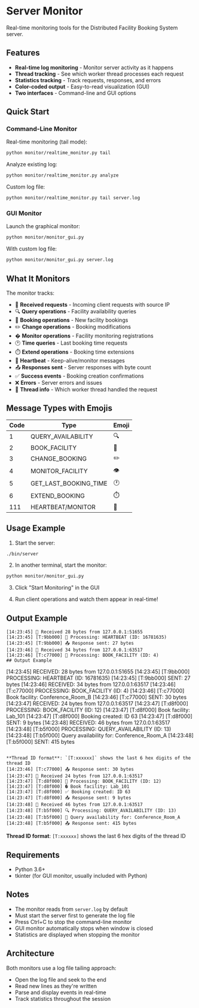 # Server Monitor

Real-time monitoring tools for the Distributed Facility Booking System server.

## Features

- **Real-time log monitoring** - Monitor server activity as it happens
- **Thread tracking** - See which worker thread processes each request
- **Statistics tracking** - Track requests, responses, and errors
- **Color-coded output** - Easy-to-read visualization (GUI)
- **Two interfaces** - Command-line and GUI options

## Quick Start

### Command-Line Monitor

Real-time monitoring (tail mode):
```bash
python monitor/realtime_monitor.py tail
```

Analyze existing log:
```bash
python monitor/realtime_monitor.py analyze
```

Custom log file:
```bash
python monitor/realtime_monitor.py tail server.log
```

### GUI Monitor

Launch the graphical monitor:
```bash
python monitor/monitor_gui.py
```

With custom log file:
```bash
python monitor/monitor_gui.py server.log
```

## What It Monitors

The monitor tracks:
- 📨 **Received requests** - Incoming client requests with source IP
- 🔍 **Query operations** - Facility availability queries
- 📝 **Booking operations** - New facility bookings
- ✏️ **Change operations** - Booking modifications
- �️ **Monitor operations** - Facility monitoring registrations
- 🕐 **Time queries** - Last booking time requests
- ⏱️ **Extend operations** - Booking time extensions
- 💓 **Heartbeat** - Keep-alive/monitor messages
- 📤 **Responses sent** - Server responses with byte count
- ✅ **Success events** - Booking creation confirmations
- ❌ **Errors** - Server errors and issues
- 🧵 **Thread info** - Which worker thread handled the request

## Message Types with Emojis

| Code | Type | Emoji |
|------|------|-------|
| 1 | QUERY_AVAILABILITY | 🔍 |
| 2 | BOOK_FACILITY | 📝 |
| 3 | CHANGE_BOOKING | ✏️ |
| 4 | MONITOR_FACILITY | 👁️ |
| 5 | GET_LAST_BOOKING_TIME | 🕐 |
| 6 | EXTEND_BOOKING | ⏱️ |
| 111 | HEARTBEAT/MONITOR | 💓 |

## Usage Example

1. Start the server:
```bash
./bin/server
```

2. In another terminal, start the monitor:
```bash
python monitor/monitor_gui.py
```

3. Click "Start Monitoring" in the GUI

4. Run client operations and watch them appear in real-time!

## Output Example

```
[14:23:45] 📨 Received 28 bytes from 127.0.0.1:51655
[14:23:45] [T:9bb000] 💓 Processing: HEARTBEAT (ID: 16781635)
[14:23:45] [T:9bb000] 📤 Response sent: 27 bytes
[14:23:46] 📨 Received 34 bytes from 127.0.0.1:63517
[14:23:46] [T:c77000] 📝 Processing: BOOK_FACILITY (ID: 4)
## Output Example

```
[14:23:45] RECEIVED: 28 bytes from 127.0.0.1:51655
[14:23:45] [T:9bb000] PROCESSING: HEARTBEAT (ID: 16781635)
[14:23:45] [T:9bb000] SENT: 27 bytes
[14:23:46] RECEIVED: 34 bytes from 127.0.0.1:63517
[14:23:46] [T:c77000] PROCESSING: BOOK_FACILITY (ID: 4)
[14:23:46] [T:c77000] Book facility: Conference_Room_B
[14:23:46] [T:c77000] SENT: 30 bytes
[14:23:47] RECEIVED: 24 bytes from 127.0.0.1:63517
[14:23:47] [T:d8f000] PROCESSING: BOOK_FACILITY (ID: 12)
[14:23:47] [T:d8f000] Book facility: Lab_101
[14:23:47] [T:d8f000] Booking created: ID 63
[14:23:47] [T:d8f000] SENT: 9 bytes
[14:23:48] RECEIVED: 46 bytes from 127.0.0.1:63517
[14:23:48] [T:b5f000] PROCESSING: QUERY_AVAILABILITY (ID: 13)
[14:23:48] [T:b5f000] Query availability for: Conference_Room_A
[14:23:48] [T:b5f000] SENT: 415 bytes
```

**Thread ID format**: `[T:xxxxxx]` shows the last 6 hex digits of the thread ID
[14:23:46] [T:c77000] 📤 Response sent: 30 bytes
[14:23:47] 📨 Received 24 bytes from 127.0.0.1:63517
[14:23:47] [T:d8f000] 📝 Processing: BOOK_FACILITY (ID: 12)
[14:23:47] [T:d8f000] � Book facility: Lab_101
[14:23:47] [T:d8f000] ✅ Booking created: ID 63
[14:23:47] [T:d8f000] 📤 Response sent: 9 bytes
[14:23:48] 📨 Received 46 bytes from 127.0.0.1:63517
[14:23:48] [T:b5f000] 🔍 Processing: QUERY_AVAILABILITY (ID: 13)
[14:23:48] [T:b5f000] 🔧 Query availability for: Conference_Room_A
[14:23:48] [T:b5f000] 📤 Response sent: 415 bytes
```

**Thread ID format**: `[T:xxxxxx]` shows the last 6 hex digits of the thread ID

## Requirements

- Python 3.6+
- tkinter (for GUI monitor, usually included with Python)

## Notes

- The monitor reads from `server.log` by default
- Must start the server first to generate the log file
- Press Ctrl+C to stop the command-line monitor
- GUI monitor automatically stops when window is closed
- Statistics are displayed when stopping the monitor

## Architecture

Both monitors use a log file tailing approach:
- Open the log file and seek to the end
- Read new lines as they're written
- Parse and display events in real-time
- Track statistics throughout the session
